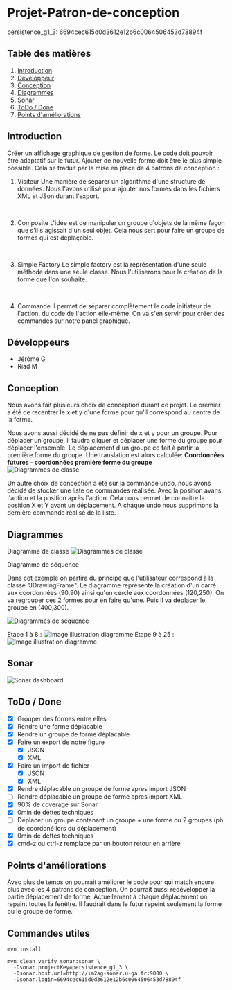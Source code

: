 # Projet-Patron-de-conception
persistence_g1_3: 6694cec615d0d3612e12b6c0064506453d78894f
## Table des matières
1. [Introduction](#intro)
2. [Développeur](#dev)
3. [Conception](#conception)
4. [Diagrammes](#diagrammes)
5. [Sonar](#sonar)
6. [ToDo / Done](#todo)
7. [Points d'améliorations](#improves)


## Introduction <a id="intro"></a>

Créer un affichage graphique de gestion de forme. Le code doit pouvoir être adaptatif sur le futur. Ajouter de nouvelle forme doit être le plus simple possible. Cela se traduit par la mise en place de 4 patrons de conception :
  1. Visiteur
    Une manière de séparer un algorithme d'une structure de données. Nous l'avons utilisé pour ajouter nos formes dans les fichiers XML et JSon durant l'export.
  <br>

  2. Composite
    L'idée est de manipuler un groupe d'objets de la même façon que s'il s'agissait d'un seul objet. Cela nous sert pour faire un groupe de formes qui est déplaçable.
 <br>

  3. Simple Factory
    Le simple factory est la représentation d'une seule méthode dans une seule classe. Nous l'utiliserons pour la création de la forme que l'on souhaite.
  <br>

  4. Commande
    Il permet de séparer complètement le code initiateur de l'action, du code de l'action elle-même. On va s'en servir pour créer des commandes sur notre panel graphique.

## Développeurs <a id="dev"></a>
- Jérôme G
- Riad M

## Conception <a id="conception"></a>
Nous avons fait plusieurs choix de conception durant ce projet. Le premier a été de recentrer le x et y d'une forme pour qu'il correspond au centre de la forme.

Nous avons aussi décidé de ne pas définir de x et y pour un groupe. Pour déplacer un groupe, il faudra cliquer et déplacer une forme du groupe pour déplacer l'ensemble. Le déplacement d'un groupe ce fait à partir la première forme du groupe. Une translation est alors calculée:  **Coordonnées futures - coordonnées première forme du groupe**
![Diagrammes de classe](https://raw.githubusercontent.com/Jerome-GBZ/Projet-Patron-de-conception/master/target/classes/edu/uga/miage/m1/polygons/gui/documentation/translation.png?raw=true)

Un autre choix de conception a été sur la commande undo, nous avons décidé de stocker une liste de commandes réalisée. Avec la position avans l'action et la position après l'action. Cela nous permet de connaitre la position X et Y avant un déplacement. A chaque undo nous supprimons la dernière commande réalisé de la liste.



## Diagrammes <a id="diagrammes"></a>
Diagramme de classe
![Diagrammes de classe](https://github.com/Jerome-GBZ/Projet-Patron-de-conception/blob/master/Diagrammes/diag_class.png?raw=true)

Diagramme de séquence

Dans cet exemple on partira du principe que l'utilisateur correspond à la classe "JDrawingFrame".
Le diagramme représente la création d'un carré aux coordonnées (90,90) ainsi qu'un cercle aux coordonnées (120,250). On va regrouper ces 2 formes pour en faire qu'une. Puis il va déplacer le groupe en (400,300).

![Diagrammes de séquence](https://github.com/Jerome-GBZ/Projet-Patron-de-conception/blob/master/Diagrammes/diag_sequence.png?raw=true)

Etape 1 à 8 :
![Image illustration diagramme](https://github.com/Jerome-GBZ/Projet-Patron-de-conception/blob/master/target/classes/edu/uga/miage/m1/polygons/gui/documentation/Etape-1_a_8.png?raw=true)
Etape 9 à 25 :
![Image illustration diagramme](https://github.com/Jerome-GBZ/Projet-Patron-de-conception/blob/master/target/classes/edu/uga/miage/m1/polygons/gui/documentation/Etape-9_a_25.png?raw=true)

## Sonar <a id="sonar"></a>
![Sonar dashboard](https://github.com/Jerome-GBZ/Projet-Patron-de-conception/blob/master/target/classes/edu/uga/miage/m1/polygons/gui/documentation/Sonar.png?raw=true)


## ToDo / Done <a id="todo"></a>
- [x] Grouper des formes entre elles
- [x] Rendre une forme déplacable
- [x] Rendre un groupe de forme déplacable
- [x] Faire un export de notre figure
  - [x] JSON
  - [x] XML
- [x] Faire un import de fichier
  - [x] JSON
  - [x] XML
- [x] Rendre déplacable un groupe de forme apres import JSON
- [ ] Rendre déplacable un groupe de forme apres import XML
- [x] 90% de coverage sur Sonar
- [x] 0min de dettes techniques
- [ ] Déplacer un groupe contenant un groupe + une forme ou 2 groupes (pb de coordoné lors du déplacement)
- [x] 0min de dettes techniques
- [x] cmd-z ou ctrl-z remplacé par un bouton retour en arrière

## Points d'améliorations <a id="improves"></a>
Avec plus de temps on pourrait améliorer le code pour qui match encore plus avec les 4 patrons de conception.
On pourrait aussi redévelopper la partie déplacement de forme. Actuellement à chaque déplacement on repaint toutes la fenêtre. Il faudrait dans le futur repeint seulement la forme ou le groupe de forme.

## Commandes utiles

```
mvn install
```

```
mvn clean verify sonar:sonar \
  -Dsonar.projectKey=persistence_g1_3 \
  -Dsonar.host.url=http://im2ag-sonar.u-ga.fr:9000 \
  -Dsonar.login=6694cec615d0d3612e12b6c0064506453d78894f
```
